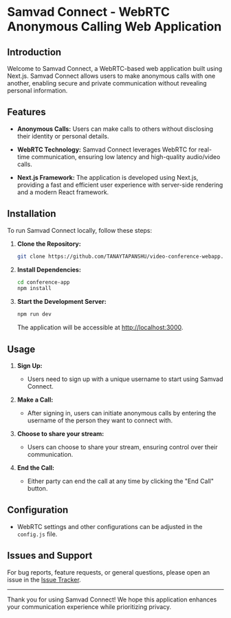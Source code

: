 # Samvad Connect - WebRTC Anonymous Calling Web Application

## Introduction

Welcome to Samvad Connect, a WebRTC-based web application built using Next.js. Samvad Connect allows users to make anonymous calls with one another, enabling secure and private communication without revealing personal information.

## Features

- **Anonymous Calls:** Users can make calls to others without disclosing their identity or personal details.
  
- **WebRTC Technology:** Samvad Connect leverages WebRTC for real-time communication, ensuring low latency and high-quality audio/video calls.

- **Next.js Framework:** The application is developed using Next.js, providing a fast and efficient user experience with server-side rendering and a modern React framework.

## Installation

To run Samvad Connect locally, follow these steps:

1. **Clone the Repository:**
   ```bash
   git clone https://github.com/TANAYTAPANSHU/video-conference-webapp.git
   ```

2. **Install Dependencies:**
   ```bash
   cd conference-app
   npm install
   ```

3. **Start the Development Server:**
   ```bash
   npm run dev
   ```
   The application will be accessible at [http://localhost:3000](http://localhost:3000).

## Usage

1. **Sign Up:**
   - Users need to sign up with a unique username to start using Samvad Connect.

2. **Make a Call:**
   - After signing in, users can initiate anonymous calls by entering the username of the person they want to connect with.

3. **Choose to share your stream:**
   - Users can choose to share your stream, ensuring control over their communication.

4. **End the Call:**
   - Either party can end the call at any time by clicking the "End Call" button.

## Configuration

- WebRTC settings and other configurations can be adjusted in the `config.js` file.


## Issues and Support

For bug reports, feature requests, or general questions, please open an issue in the [Issue Tracker]([https://github.com/your-username/samvad-connect/issues](https://github.com/TANAYTAPANSHU/video-conference-webapp/issues)).


---

Thank you for using Samvad Connect! We hope this application enhances your communication experience while prioritizing privacy.
